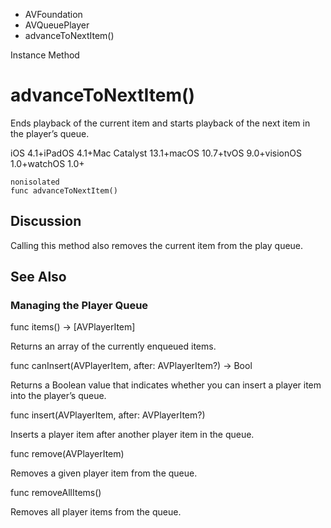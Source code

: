 

- AVFoundation
- AVQueuePlayer
-  advanceToNextItem() 

Instance Method

# advanceToNextItem()

Ends playback of the current item and starts playback of the next item in the player’s queue.

iOS 4.1+iPadOS 4.1+Mac Catalyst 13.1+macOS 10.7+tvOS 9.0+visionOS 1.0+watchOS 1.0+

``` source
nonisolated
func advanceToNextItem()
```

## Discussion

Calling this method also removes the current item from the play queue.

## See Also

### Managing the Player Queue

func items() -> [AVPlayerItem]

Returns an array of the currently enqueued items.

func canInsert(AVPlayerItem, after: AVPlayerItem?) -> Bool

Returns a Boolean value that indicates whether you can insert a player item into the player’s queue.

func insert(AVPlayerItem, after: AVPlayerItem?)

Inserts a player item after another player item in the queue.

func remove(AVPlayerItem)

Removes a given player item from the queue.

func removeAllItems()

Removes all player items from the queue.


